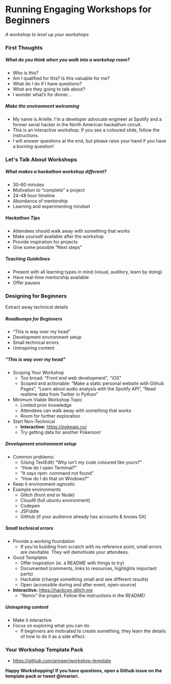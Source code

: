 # Running Engaging Workshops for Beginners
_A workshop to level up your workshops_

### First Thoughts

##### What do you think when you walk into a workshop room?
- Who is this?
- Am I qualified for this? Is this valuable for me?
- What do I do if I have questions?
- What are they going to talk about?
- I wonder what’s for dinner…

##### Make the environment welcoming
- My name is Arielle. I'm a developer advocate engineer at Spotify and a former serial hacker in the North American hackathon circuit.
- This is an interactive workshop. If you see a coloured slide, follow the instructions.
- I will answer questions at the end, but please raise your hand if you have a burning question!

### Let's Talk About Workshops

##### What makes a hackathon workshop different?
- 30-60 minutes
- Motivation to “complete” a project
- 24-48 hour timeline
- Abundance of mentorship
- Learning and experimenting mindset

##### Hackathon Tips
- Attendees should walk away with something that works
- Make yourself available after the workshop
- Provide inspiration for projects
- Give some possible “Next steps”

##### Teaching Guidelines
- Present with all learning types in mind (visual, auditory, learn by doing)
- Have real-time mentorship available
- Offer pauses

### Designing for Beginners

Extract away technical details

##### Roadbumps for Beginners
- “This is way over my head”
- Development environment setup
- Small technical errors
- Uninspiring content

##### "This is way over my head"
- Scoping Your Workshop
    - Too broad: "Front end web development", "iOS"
    - Scoped and actionable: “Make a static personal website with Github Pages”, “Learn about audio analysis with the Spotify API”, “Read realtime data from Twitter in Python”
- Minimum Viable Workshop Topic
    - Limited prior knowledge
    - Attendees can walk away with something that works
    - Room for further exploration
- Start Non-Technical
    - __Interactive:__ https://pokeapi.co/
    - Try getting data for another Pokemon! 

##### Development environment setup
- Common problems:
    - (Using TextEdit) “Why isn’t my code coloured like yours?” 
    - “How do I open Terminal?”
    - “It says npm: command not found”
    - “How do I do that on Windows?”
- Keep it environment-agnostic
- Example environments
    - Glitch (front end or Node)
    - Cloud9 (full ubuntu environment)
    - Codepen
    - JSFiddle
    - GitHub (if your audience already has accounts & knows Git)

##### Small technical errors
- Provide a working foundation
    - If you're building from scratch with no reference point, small errors are inevitable. They will demotivate your attendees.
- Good Templates
    - Offer inspiration (ie. a README with things to try)
    - Documented (comments, links to resources, highlights important parts)
    - Hackable (change something small and see different results)
    - Open (accessible during and after event, open-source)
- __Interactive:__ https://hackcon.glitch.me
    - “Remix” the project. Follow the instructions in the README!

##### Uninspiring content
- Make it interactive
- Focus on exploring what you can do
    - If beginners are motivated to create something, they learn the details of how to do it as a side effect.

### Your Workshop Template Pack
- https://github.com/arirawr/workshop-template

__Happy Workshopping! If you have questions, open a Github issue on the template pack or tweet @imariari.__
